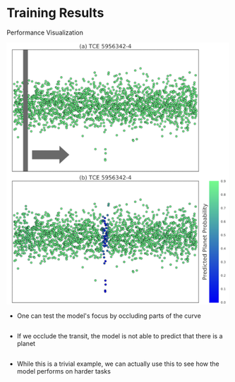 # Training Results

Performance Visualization

<div class="grid grid-cols-2 justify-items-center items-center">
<img src="/images/model_vision_1.png" class="max-w-70 cols-span-1 shadow-xl p-2"/>
<div class="cols-span-1">

* One can test the model's focus by occluding parts of the curve
* If we occlude the transit, the model is not able to predict that there is a planet
* While this is a trivial example, we can actually use this to see how the model performs on harder tasks


</div>
</div>

<style>
.not-active {
  opacity: 20%;
}
li {
  margin-bottom: 1.8rem;
}
</style>